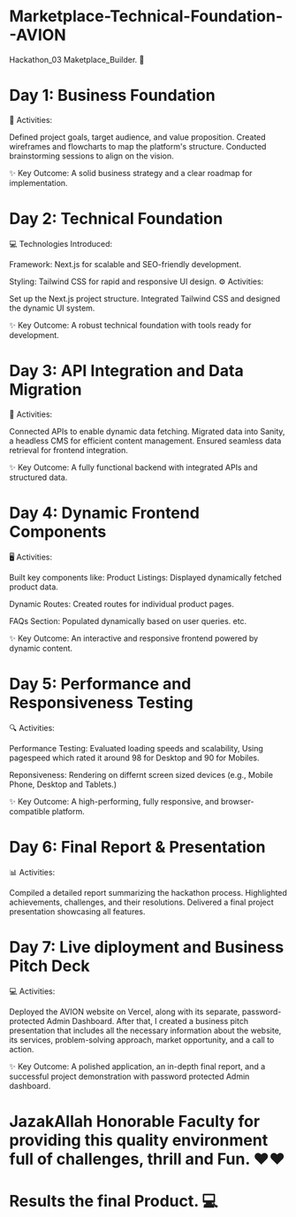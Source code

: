 # Marketplace-Technical-Foundation--AVION
Hackathon_03 Maketplace_Builder. 🙌

# Day 1: Business Foundation
🚀 Activities:

Defined project goals, target audience, and value proposition.
Created wireframes and flowcharts to map the platform's structure.
Conducted brainstorming sessions to align on the vision.

✨ Key Outcome:
A solid business strategy and a clear roadmap for implementation.

# Day 2: Technical Foundation
💻 Technologies Introduced:

Framework: Next.js for scalable and SEO-friendly development.

Styling: Tailwind CSS for rapid and responsive UI design.
⚙️ Activities:

Set up the Next.js project structure.
Integrated Tailwind CSS and designed the dynamic UI system.

✨ Key Outcome:
A robust technical foundation with tools ready for development.

# Day 3: API Integration and Data Migration
🔗 Activities:

Connected APIs to enable dynamic data fetching.
Migrated data into Sanity, a headless CMS for efficient content management.
Ensured seamless data retrieval for frontend integration.

✨ Key Outcome:
A fully functional backend with integrated APIs and structured data.

# Day 4: Dynamic Frontend Components
🖥️ Activities:

Built key components like:
Product Listings: Displayed dynamically fetched product data.

Dynamic Routes: Created routes for individual product pages.

FAQs Section: Populated dynamically based on user queries. etc.

✨ Key Outcome:
An interactive and responsive frontend powered by dynamic content.

# Day 5: Performance and Responsiveness Testing
🔍 Activities:

Performance Testing: Evaluated loading speeds and scalability, Using pagespeed which rated it around 98 for Desktop and 90 for Mobiles.

Reponsiveness: Rendering on differnt screen sized devices (e.g., Mobile Phone, Desktop and Tablets.)

✨ Key Outcome:
A high-performing, fully responsive, and browser-compatible platform.

# Day 6: Final Report & Presentation
📊 Activities:

Compiled a detailed report summarizing the hackathon process.
Highlighted achievements, challenges, and their resolutions.
Delivered a final project presentation showcasing all features.

# Day 7: Live diployment and Business Pitch Deck
💻 Activities:

Deployed the AVION website on Vercel, along with its separate, password-protected Admin Dashboard. After that, I created a business pitch presentation that includes 
all the necessary information about the website, its services, problem-solving approach, market opportunity, and a call to action.

✨ Key Outcome:
A polished application, an in-depth final report, and a successful project demonstration with password protected Admin dashboard.

# JazakAllah Honorable Faculty for providing this quality environment full of challenges, thrill and Fun. ❤❤
# Results the final Product. 💻
